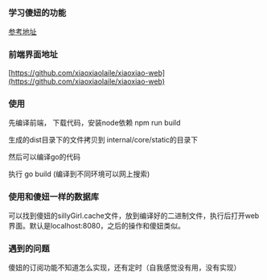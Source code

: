 ### 学习傻妞的功能
[参考地址](https://github.com/cdle/sillyGirl)

### 前端界面地址
[https://github.com/xiaoxiaolaile/xiaoxiao-web](https://github.com/xiaoxiaolaile/xiaoxiao-web)

### 使用
先编译前端， 下载代码，安装node依赖 npm run build

生成的dist目录下的文件拷贝到 internal/core/static的目录下

然后可以编译go的代码

执行 go build (编译到不同环境可以网上搜索)

### 使用和傻妞一样的数据库

可以找到傻妞的sillyGirl.cache文件，放到编译好的二进制文件，执行后打开web界面。默认是localhost:8080，之后的操作和傻妞类似。

### 遇到的问题
傻妞的订阅功能不知道怎么实现，还有定时（自我感觉没有用，没有实现）



